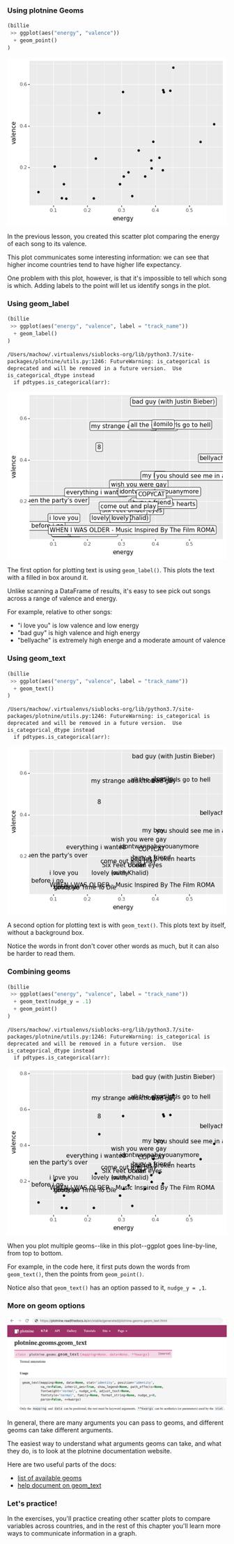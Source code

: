 <section class=""><section class="">

# Using plotnine Geoms


```python
(billie
 >> ggplot(aes("energy", "valence"))
  + geom_point()
)
```


![png](02b-slides_files/02b-slides_3_0.png)








<aside class="notes">


In the previous lesson,
you created this scatter plot
comparing the energy of each song to its valence.

This plot communicates some interesting information: we can see
that higher income countries tend to have higher life expectancy.

One problem with this plot, however, is that it's impossible to tell which song is which.
Adding labels to the point will let us identify songs in the plot.

</aside></section></section><section class=""><section class="">

# Using geom_label

```python
(billie
 >> ggplot(aes("energy", "valence", label = "track_name"))
  + geom_label()
)
```

    /Users/machow/.virtualenvs/siublocks-org/lib/python3.7/site-packages/plotnine/utils.py:1246: FutureWarning: is_categorical is deprecated and will be removed in a future version.  Use is_categorical_dtype instead
      if pdtypes.is_categorical(arr):



![png](02b-slides_files/02b-slides_6_1.png)








<aside class="notes">


The first option for plotting text is using `geom_label()`. This plots the text with a filled in box around it.

Unlike scanning a DataFrame of results, it's easy to see pick out songs across a range of valence and energy.

For example, relative to other songs:

* "i love you" is low valence and low energy 
* "bad guy" is high valence and high energy
* "bellyache" is extremely high energe and a moderate amount of valence



</aside></section></section><section class=""><section class="">

# Using geom_text

```python
(billie
 >> ggplot(aes("energy", "valence", label = "track_name"))
  + geom_text()
)
```

    /Users/machow/.virtualenvs/siublocks-org/lib/python3.7/site-packages/plotnine/utils.py:1246: FutureWarning: is_categorical is deprecated and will be removed in a future version.  Use is_categorical_dtype instead
      if pdtypes.is_categorical(arr):



![png](02b-slides_files/02b-slides_9_1.png)








<aside class="notes">


A second option for plotting text is with `geom_text()`. This plots text by itself, without a background box.

Notice the words in front don't cover other words as much, but it can also be harder to read them.

</aside></section></section><section class=""><section class="">

# Combining geoms

```python
(billie
 >> ggplot(aes("energy", "valence", label = "track_name"))
  + geom_text(nudge_y = .1)
  + geom_point()
)
```

    /Users/machow/.virtualenvs/siublocks-org/lib/python3.7/site-packages/plotnine/utils.py:1246: FutureWarning: is_categorical is deprecated and will be removed in a future version.  Use is_categorical_dtype instead
      if pdtypes.is_categorical(arr):



![png](02b-slides_files/02b-slides_12_1.png)








<aside class="notes">


When you plot multiple geoms--like in this plot--ggplot goes line-by-line, from top to bottom.

For example, in the code here, it first puts down the words from `geom_text()`, then the points from `geom_point()`.

Notice also that `geom_text()` has an option passed to it, `nudge_y = ,1`.

</aside></section></section><section class=""><section class="">

# More on geom options


![](./plotnine-geom-doc.png)
<aside class="notes">


In general, there are many arguments you can pass to geoms, and different geoms can take different arguments.

The easiest way to understand what arguments geoms can take, and what they do, is to look at the plotnine documentation website.

Here are two useful parts of the docs:

* [list of available geoms](https://plotnine.readthedocs.io/en/stable/api.html)
* [help document on geom_text](https://plotnine.readthedocs.io/en/stable/generated/plotnine.geoms.geom_text.html#plotnine.geoms.geom_text)

</aside></section></section><section class=""><section class="">

# Let's practice!
<aside class="notes">


In the exercises, you'll practice creating other scatter plots to compare variables across
countries, and in the rest of this chapter you'll learn more ways to communicate information in a graph.


</aside></section></section>
